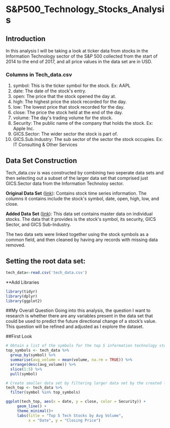 # S&P500_Technology_Stocks_Analysis

## Introduction
In this analysis I will be taking a look at ticker data from stocks in the Information Technology sector of the S&P 500 collected from the start of 2014 to the end of 2017, and all price values in the data set are in USD.

### Columns in Tech_data.csv
1. symbol: This is the ticker symbol for the stock. Ex: AAPL
2. date: The date of the stock's entry.
3. open: The price that the stock opened the day at.
4. high: The highest price the stock recorded for the day.
5. low: The lowest price that stock recorded for the day.
6. close: The price the stock held at the end of the day.
7. volume: The day's trading volume for the stock.
8. Security: The public name of the company that holds the stock. Ex: Apple Inc.
9. GICS.Sector: The wider sector the stock is part of.
10. GICS.Sub.Industry: The sub sector of the sector the stock occupies. Ex: IT Consulting & Other Services

## Data Set Construction
Tech_data.csv is was constructed by combining two seperate data sets and then selecting out a subset of the larger data set that comprised just GICS.Sector data from the Information Technoloy sector. 

**Original Data Set** ([link](https://www.kaggle.com/datasets/mysarahmadbhat/stock-prices)): Contains stock time series information. The columns it contains include the stock's symbol, date, open, high, low, and close. 

**Added Data Set** ([link](https://en.wikipedia.org/wiki/List_of_S%26P_500_companies?utm_source=chatgpt.com)): This data set contains master data on individual stocks. The data that it provides is the stock's symbol, its security, GICS Sector, and GICS Sub-Industry. 

The two data sets were linked together using the stock symbols as a common field, and then cleaned by having any records with missing data removed.

## Setting the root data set:
```r
tech_data<-read.csv('tech_data.csv')
```
**Add Libraries
```r
library(tidyr)
library(dplyr)
library(ggplot2)
```

##My Overall Question
Going into this analysis, the question I want to research is whether there are any variables present in the data set that could be used to predict the future directional change of a stock’s value. This question will be refined and adjusted as I explore the dataset.

##First Look

```r
# Obtain a list of the symbols for the top 5 information technology stocks
top_symbols <- tech_data %>%
  group_by(symbol) %>%
  summarise(avg_volume = mean(volume, na.rm = TRUE)) %>%
  arrange(desc(avg_volume)) %>%
  slice(1:5) %>%
  pull(symbol)

# Create smaller data set by filtering larger data set by the created list of top 5 information technology stock symbols
tech_top <- tech_data %>%
  filter(symbol %in% top_symbols)

ggplot(tech_top, aes(x = date, y = close, color = Security)) +
     geom_line() +
     theme_minimal()+
     labs(title = "Top 5 Tech Stocks by Avg Volume",
          x = "Date", y = "Closing Price")
```


